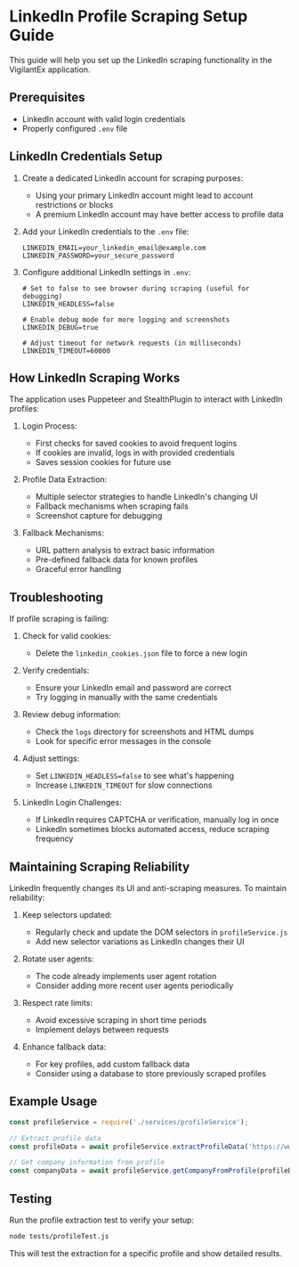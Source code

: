 # LinkedIn Profile Scraping Setup Guide

This guide will help you set up the LinkedIn scraping functionality in the VigilantEx application.

## Prerequisites

- LinkedIn account with valid login credentials
- Properly configured `.env` file

## LinkedIn Credentials Setup

1. Create a dedicated LinkedIn account for scraping purposes:
   - Using your primary LinkedIn account might lead to account restrictions or blocks
   - A premium LinkedIn account may have better access to profile data

2. Add your LinkedIn credentials to the `.env` file:
   ```
   LINKEDIN_EMAIL=your_linkedin_email@example.com
   LINKEDIN_PASSWORD=your_secure_password
   ```

3. Configure additional LinkedIn settings in `.env`:
   ```
   # Set to false to see browser during scraping (useful for debugging)
   LINKEDIN_HEADLESS=false
   
   # Enable debug mode for more logging and screenshots
   LINKEDIN_DEBUG=true
   
   # Adjust timeout for network requests (in milliseconds)
   LINKEDIN_TIMEOUT=60000
   ```

## How LinkedIn Scraping Works

The application uses Puppeteer and StealthPlugin to interact with LinkedIn profiles:

1. Login Process:
   - First checks for saved cookies to avoid frequent logins
   - If cookies are invalid, logs in with provided credentials
   - Saves session cookies for future use

2. Profile Data Extraction:
   - Multiple selector strategies to handle LinkedIn's changing UI
   - Fallback mechanisms when scraping fails
   - Screenshot capture for debugging

3. Fallback Mechanisms:
   - URL pattern analysis to extract basic information
   - Pre-defined fallback data for known profiles
   - Graceful error handling

## Troubleshooting

If profile scraping is failing:

1. Check for valid cookies:
   - Delete the `linkedin_cookies.json` file to force a new login

2. Verify credentials:
   - Ensure your LinkedIn email and password are correct
   - Try logging in manually with the same credentials

3. Review debug information:
   - Check the `logs` directory for screenshots and HTML dumps
   - Look for specific error messages in the console

4. Adjust settings:
   - Set `LINKEDIN_HEADLESS=false` to see what's happening
   - Increase `LINKEDIN_TIMEOUT` for slow connections

5. LinkedIn Login Challenges:
   - If LinkedIn requires CAPTCHA or verification, manually log in once
   - LinkedIn sometimes blocks automated access, reduce scraping frequency

## Maintaining Scraping Reliability

LinkedIn frequently changes its UI and anti-scraping measures. To maintain reliability:

1. Keep selectors updated:
   - Regularly check and update the DOM selectors in `profileService.js`
   - Add new selector variations as LinkedIn changes their UI

2. Rotate user agents:
   - The code already implements user agent rotation
   - Consider adding more recent user agents periodically

3. Respect rate limits:
   - Avoid excessive scraping in short time periods
   - Implement delays between requests

4. Enhance fallback data:
   - For key profiles, add custom fallback data 
   - Consider using a database to store previously scraped profiles

## Example Usage

```javascript
const profileService = require('./services/profileService');

// Extract profile data
const profileData = await profileService.extractProfileData('https://www.linkedin.com/in/john-doe-123456/');

// Get company information from profile
const companyData = await profileService.getCompanyFromProfile(profileData);
```

## Testing

Run the profile extraction test to verify your setup:

```bash
node tests/profileTest.js
```

This will test the extraction for a specific profile and show detailed results.